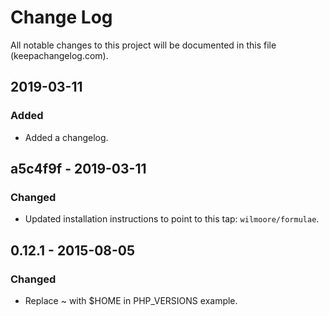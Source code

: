 # Change Log
All notable changes to this project will be documented in this file (keepachangelog.com).

## 2019-03-11
### Added
- Added a changelog.

## a5c4f9f - 2019-03-11
### Changed
- Updated installation instructions to point to this tap: `wilmoore/formulae`.

## 0.12.1 - 2015-08-05
### Changed
- Replace ~ with $HOME in PHP_VERSIONS example.
